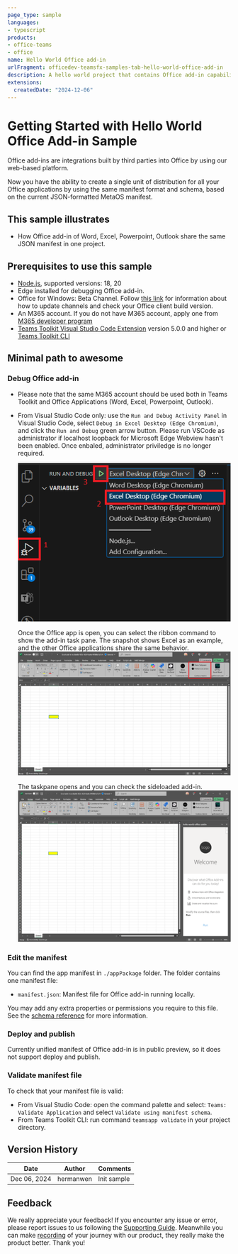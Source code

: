 ```yaml
---
page_type: sample
languages:
- typescript
products:
- office-teams
- office
name: Hello World Office add-in
urlFragment: officedev-teamsfx-samples-tab-hello-world-office-add-in
description: A hello world project that contains Office add-in capability.
extensions:
  createdDate: "2024-12-06"
---
```

# Getting Started with Hello World Office Add-in Sample

Office add-ins are integrations built by third parties into Office by using our web-based platform.

Now you have the ability to create a single unit of distribution for all your Office applications by using the same manifest format and schema, based on the current JSON-formatted MetaOS manifest.

## This sample illustrates

- How Office add-in of Word, Excel, Powerpoint, Outlook share the same JSON manifest in one project.

## Prerequisites to use this sample

- [Node.js](https://nodejs.org/), supported versions: 18, 20
- Edge installed for debugging Office add-in.
- Office for Windows: Beta Channel. Follow [this link](https://github.com/OfficeDev/TeamsFx/wiki/How-to-switch-Outlook-client-update-channel-and-verify-Outlook-client-build-version) for information about how to update channels and check your Office client build version.
- An M365 account. If you do not have M365 account, apply one from [M365 developer program](https://developer.microsoft.com/en-us/microsoft-365/dev-program)
- [Teams Toolkit Visual Studio Code Extension](https://aka.ms/teams-toolkit) version 5.0.0 and higher or [Teams Toolkit CLI](https://aka.ms/teams-toolkit-cli)

## Minimal path to awesome

### Debug Office add-in

- Please note that the same M365 account should be used both in Teams Toolkit and Office Applications (Word, Excel, Powerpoint, Outlook).
- From Visual Studio Code only: use the `Run and Debug Activity Panel` in Visual Studio Code, select `Debug in Excel Desktop (Edge Chromium)`, and click the `Run and Debug` green arrow button. Please run VSCode as administrator if localhost loopback for Microsoft Edge Webview hasn't been enabled. Once enbaled, administrator priviledge is no longer required.

   ![Visual Studio Code debug configuration for Office](./assets/launch.png)

   Once the Office app is open, you can select the ribbon command to show the add-in task pane. The snapshot shows Excel as an example, and the other Office applications share the same behavior. 
   ![Excel add-in show taskpane](./assets/excel-ribbon.png)

   The taskpane opens and you can check the sideloaded add-in.
   ![Excel add-in task pane opened](./assets/thumbnail.png)


### Edit the manifest

You can find the app manifest in `./appPackage` folder. The folder contains one manifest file:

- `manifest.json`: Manifest file for Office add-in running locally.

You may add any extra properties or permissions you require to this file. See the [schema reference](https://docs.microsoft.com/en-us/microsoftteams/platform/resources/schema/manifest-schema) for more information.

### Deploy and publish

Currently unified manifest of Office add-in is in public preview, so it does not support deploy and publish.

### Validate manifest file

To check that your manifest file is valid:

- From Visual Studio Code: open the command palette and select: `Teams: Validate Application` and select `Validate using manifest schema`.
- From Teams Toolkit CLI: run command `teamsapp validate` in your project directory.

## Version History

|Date| Author| Comments|
|---|---|---|
|Dec 06, 2024 | hermanwen | Init sample |

## Feedback

We really appreciate your feedback! If you encounter any issue or error, please report issues to us following the [Supporting Guide](https://github.com/OfficeDev/TeamsFx-Samples/blob/dev/SUPPORT.md). Meanwhile you can make [recording](https://aka.ms/teamsfx-record) of your journey with our product, they really make the product better. Thank you!